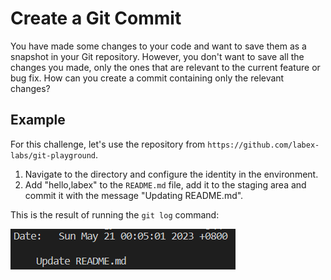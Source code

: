 # Create a Git Commit

You have made some changes to your code and want to save them as a snapshot in your Git repository. However, you don't want to save all the changes you made, only the ones that are relevant to the current feature or bug fix. How can you create a commit containing only the relevant changes?

## Example

For this challenge, let's use the repository from `https://github.com/labex-labs/git-playground`.

1. Navigate to the directory and configure the identity in the environment.
2. Add "hello,labex" to the `README.md` file, add it to the staging area and commit it with the message "Updating README.md".

This is the result of running the `git log` command:

![<result>](./assets/challenge-create-commit-step1-1.png)
